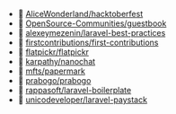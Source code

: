 - 📄 [AliceWonderland/hacktoberfest](https://github.com/AliceWonderland/hacktoberfest)
- 📄 [OpenSource-Communities/guestbook](https://github.com/OpenSource-Communities/guestbook)
- 📄 [alexeymezenin/laravel-best-practices](https://github.com/alexeymezenin/laravel-best-practices)
- 📄 [firstcontributions/first-contributions](https://github.com/firstcontributions/first-contributions)
- 📄 [flatpickr/flatpickr](https://github.com/flatpickr/flatpickr)
- 📄 [karpathy/nanochat](https://github.com/karpathy/nanochat)
- 📄 [mfts/papermark](https://github.com/mfts/papermark)
- 📄 [prabogo/prabogo](https://github.com/prabogo/prabogo)
- 📄 [rappasoft/laravel-boilerplate](https://github.com/rappasoft/laravel-boilerplate)
- 📄 [unicodeveloper/laravel-paystack](https://github.com/unicodeveloper/laravel-paystack)

